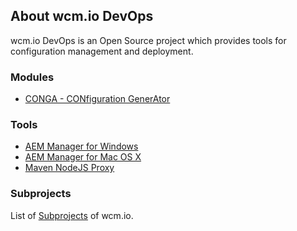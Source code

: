 ## About wcm.io DevOps

wcm.io DevOps is an Open Source project which provides tools for configuration management and deployment.


### Modules

* [CONGA - CONfiguration GenerAtor](conga/)


### Tools

* [AEM Manager for Windows](https://github.com/wcm-io-devops/aem-manager)
* [AEM Manager for Mac OS X](https://github.com/wcm-io-devops/aem-manager-osx)
* [Maven NodeJS Proxy](https://github.com/wcm-io-devops/maven-nodejs-proxy)


### Subprojects

List of [Subprojects](http://wcm.io/subprojects.html) of wcm.io.
